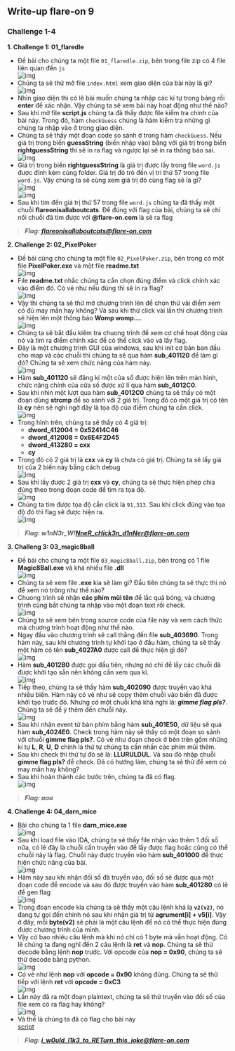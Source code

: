 ## Write-up flare-on 9
### Challenge 1-4
**1. Challenge 1: 01_flaredle**  
* Đề bài cho chúng ta một file `01_flaredle.zip`, bên trong file zip có 4 file liên quan đến `js`  
![img](img/chall1_1.png)  
* Chúng ta sẽ thử mở file `index.html` xem giao diện của bài này là gì?  
![img](img/chall1_2.png)  
* Nhìn giao diện thì có lẽ bài muốn chúng ta nhập các kí tự trong bảng rồi **enter** để xác nhận. Vậy chúng ta sẽ xem bài này hoạt động như thế nào?  
* Sau khi mở file **script.js** chúng ta đã thấy được file kiểm tra chính của bài này. Trong đó, hàm `checkGuess` chúng là hàm kiểm tra những gì chúng ta nhập vào ở trong giao diện.  
* Chúng ta sẽ thấy một đoạn code so sánh ở trong hàm `checkGuess`. Nếu giá trị trong biến **guessString** (biến nhập vào) bằng với giá trị trong biến **rightguessString** thì sẽ in ra flag và ngược lại sẽ in ra thông báo sai.  
![img](img/chall1_3.png)  
* Giá trị trong biến **rightguessString** là giá trị được lấy trong file `word.js` được đính kèm cùng folder. Giá trị đó trỏ đến vị trí thứ 57 trong file `word.js`. Vậy chúng ta sẽ cùng xem giá trị đó cùng flag sẽ là gì?  
![img](img/chall1_4.png)  
![img](img/chall1_5.png)   
* Sau khi tìm đến giá trị thứ 57 trong file `word.js` chúng ta đã thấy một chuỗi **flareonisallaboutcats**. Để đúng với flag của bài, chúng ta sẽ chỉ nối chuỗi đã tìm được với **@flare-on.com** là sẽ ra flag
>***Flag: flareonisallaboutcats@flare-on.com***  

**2. Challenge 2: 02_PixelPoker**  
* Đề bài cũng cho chúng ta một file `02_PixelPoker.zip`, bên trong có một file **PixelPoker.exe** và một file **readme.txt**  
![img](img/chall2_1.png)  
* File **readme.txt** nhắc chúng ta cần chọn đúng điểm và click chính xác vào điểm đó. Có vẻ như nếu đúng thì sẽ in ra flag?  
![img](img/chall2_2.png)
* Vậy thì chúng ta sẽ thử mở chương trình lên để chọn thử vài điểm xem có đủ may mắn hay không? Và sau khi thử click vài lần thì chương trình sẽ hiện lên một thông báo **Womp womp...**.  
![img](img/chall2_3.png)  
* Chúng ta sẽ bắt đầu kiêm tra chuong trình để xem cơ chế hoạt động của nó và tìm ra điểm chính xác để có thể click vào và lấy flag.  
* Đây là một chương trình GUI của windows, sau khi init cơ bản ban đầu cho map và các chuỗi thì chúng ta sẽ qua hàm **sub_401120** để làm gì đó? Chúng ta sẽ xem chức năng của hàm này.  
![img](img/chall2_4.png)  
* Hàm **sub_401120** sẽ đăng kí một cửa số được hiện lên trên màn hình, chức năng chính của cửa số được xử lí qua hàm **sub_4012C0**.
* Sau khi nhìn một lượt qua hàm **sub_4012C0** chúng ta sẽ thấy có một đoạn dùng **strcmp** để so sánh với 2 giá trị. Trong đó có một giá trị có tên là **cy** nên sẽ nghi ngờ đây là tọa độ của điểm chúng ta cần click.  
![img](img/chall2_5.png)  
* Trong hình trên, chúng ta sẽ thấy có 4 giá trị: 
  * **dword_412004 = 0x52414C46**  
  * **dword_412008 = 0x6E4F2D45**
  * **dword_413280 = cxx**
  * **cy**
* Trong đó có 2 giá trị là **cxx** và **cy** là chưa có giá trị. Chúng ta sẽ lấy giá trị của 2 biến này bằng cách debug  
![img](img/chall2_6.png)  
* Sau khi lấy được 2 giá trị **cxx** và **cy**, chúng ta sẽ thực hiện phép chia đúng theo trong đoạn code để tìm ra tọa độ.  
![img](img/chall2_7.png)
* Chúng ta tìm được tọa độ cần click là `91,313`. Sau khi click đúng vào tọa độ đó thì flag sẽ được hiện ra.  
![img](img/chall2_8.png)  
>***Flag: w1nN3r_W!NneR_cHick3n_d1nNer@flare-on.com***  

**3. Challeng 3: 03_magic8ball**
* Đề bài cho chúng ta một file `03_magic8ball.zip`, bên trong có 1 file **Magic8Ball.exe** và khá nhiều file **.dll**  
![img](img/chall3_1.png)  
* Chúng ta sẽ xem file **.exe** kia sẽ làm gì? Đầu tiên chúng ta sẽ thực thi nó để xem nó trông như thế nào?  
* Chuong trình sẽ nhận **các phím mũi tên** để lắc quả bóng, và chương trình cũng bắt chúng ta nhập vào một đoạn text rồi check.  
![img](img/chall3_2.png)  
* Chúng ta sẽ xem bên trong source code của file này và xem cách thức mà chương trình hoạt động như thế nào.
* Ngay đầu vào chương trình sẽ call thằng đến file **sub_403690**. Trong hàm này, sau khi chương trình tự khởi tạo ở đầu hàm, chúng ta sẽ thấy một hàm có tên **sub_4027A0** được call để thực hiện gì đó?  
![img](img/chall3_3.png)  
* Hàm **sub_4012B0** được gọi đầu tiên, nhưng nó chỉ để lấy các chuỗi đã được khởi tạo sẵn nên không cần xem qua kĩ.  
![img](img/chall3_4.png)  
* Tiếp theo, chúng ta sẽ thấy hàm **sub_402090** được truyền vào khá nhiều biến. Hàm này có vẻ như sẽ copy thêm chuỗi vào biến đã được khởi tạo trước đó. Nhưng có một chuỗi khá khả nghi là: ***gimme flag pls?***. Chúng ta sẽ để ý thêm đến chuỗi này.  
![img](img/chall3_5.png)  
* Sau khi nhận event từ bàn phím bằng hàm **sub_401E50**, dữ liệu sẽ qua hàm **sub_4024E0**. Check trong hàm này sẽ thấy có một đoạn so sánh với chuỗi **gimme flag pls?**. Có vẻ như đoạn check ở bên trên gồm những kí tự **L**, **R**, **U**, **D** chính là thứ tự chúng ta cần nhấn các phím mũi thêm.
* Sau khi check thì thứ tự đó sẽ là: **LLURULDUL**. Và sau đó nhập chuỗi **gimme flag pls?** để check. Đã có hướng làm, chúng ta sẽ thử để xem có may mắn hay không?  
* Sau khi hoàn thành các bước trên, chúng ta đã có flag.  
![img](img/chall3_6.png)  
>***Flag: aaa***  

**4. Challenge 4: 04_darn_mice**  
* Bài cho chúng ta 1 file **darn_mice.exe**  
![img](img/chall4_1.png)  
* Sau khi load file vào IDA, chúng ta sẽ thấy file nhận vào thêm 1 đối số nữa, có lẽ đây là chuỗi cần truyền vào để lấy được flag hoặc cũng có thể chuỗi này là flag. Chuỗi này được truyền vào hàm **sub_401000** để thực hiện chức năng của bài.  
![img](img/chall4_2.png)  
* Hàm này sau khi nhận đối số đã truyền vào, đối số sẽ được qua một đoạn code để encode và sau đó được truyền vào hàm **sub_401280** có lẽ để gen flag  
![img](img/chall4_3.png)  
* Trong đoạn encode kia chúng ta sẽ thấy một câu lệnh khá lạ **`v2(v2)`**, nó đang tự gọi đến chính nó sau khi nhận giá trị từ **agrument[i] + v5[i]**. Vậy ở đây, mỗi **byte(v2)** sẽ phải là một câu lệnh để nó có thể thực hiện đúng được chương trình của mình.  
* Vậy có bao nhiêu câu lệnh mà khi nó chỉ có 1 byte mà vẫn hoạt động. Có lẽ chúng ta đang nghĩ đến 2 câu lệnh là **ret** và **nop**. Chúng ta sẽ thử decode bằng lệnh **nop** trước. Với opcode của **nop = 0x90**, chúng ta sẽ thử decode bằng python.  
![img](img/chall4_4.png)  
* Có vẻ như lệnh **nop** với **opcode = 0x90** không đúng. Chúng ta sẽ thử tiếp với lệnh **ret** với **opcode = 0xC3**  
![img](img/chall4_5.png)  
* Lần này đã ra một đoạn plaintext, chúng ta sẽ thử truyền vào đối số của file xem có ra flag hay không?  
![img](img/chall4_6.png)  
* Và thế là chúng ta đã có flag cho bài này  
[script](script_solve/chall4.py)  
>***Flag: i_w0uld_l1k3_to_RETurn_this_joke@flare-on.com***  
